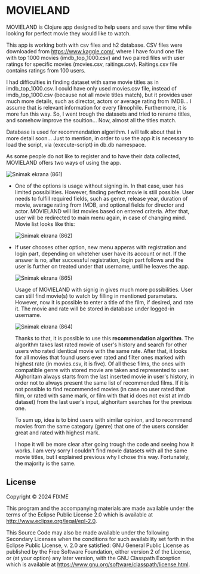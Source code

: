 # MOVIELAND

MOVIELAND is Clojure app designed to help users and save ther time while looking for perfect movie they would like to watch.

This app is working both with csv files and h2 database. CSV files were downloaded from https://www.kaggle.com/, where
I have found one file with top 1000 movies (imdb_top_1000.csv) and two paired files with user ratings for specific movies 
(movies.csv, raitings.csv). Raitings.csv file contains ratings from 100 users. 

I had difficulties in finding dataset with same
movie titles as in imdb_top_1000.csv. I could have only used movies.csv file, instead of imdb_top_1000.csv (because not all movie titles match), 
but it provides user much more details, such as director, actors or average rating from IMDB... I assume that is relevant information for every filmophile. 
Furthermore, it is more fun this way.
So, I went trough the datasets and tried to rename titles, and somehow improve the soultion... Now, almost all the titles match.


Database is used for recommendation algorithm. I will talk about that in more detail soon... Just to mention, in order to use
the app it is necessary to load the script, via (execute-script) in db.db namespace.


As some people do not like to register and to have their data collected, MOVIELAND offers two ways of using the app.

  ![Snimak ekrana (861)](https://github.com/maraja12/clojure2/assets/115712461/6d7d4548-688c-4cae-8ec2-c920f6f29c36)


* One of the options is usage without signing in. In that case, user has limited possibilities. However, finding perfect
  movie is still possible. User needs to fulfill required fields, such as genre, release year, duration of movie, average 
  rating from IMDB, and optional fields for director and actor. MOVIELAND will list movies based on entered criteria. After that,
  user will be redirected to main menu again, in case of changing mind.
  Movie list looks like this:
  
  ![Snimak ekrana (862)](https://github.com/maraja12/clojure2/assets/115712461/7e79ddaa-7fc2-436d-aa09-577f6c09d4ee)


* If user chooses other option, new menu apperas with registration and login part, depending on wheteher user have its
  account or not. If the answer is no, after successful registration, login part follows and the user is further on treated
  under that username, until he leaves the app.

  ![Snimak ekrana (865)](https://github.com/maraja12/clojure2/assets/115712461/f2198434-1be8-4ea3-8591-a7cb846de645)

  
  Usage of MOVIELAND with signig in gives much more possibilities. User can still find movie(s) to watch by filling in mentioned parametars.
  However, now it is possible to enter a title of the film, if desired, and rate it. The movie and rate will be stored in
  database under logged-in username.

  ![Snimak ekrana (864)](https://github.com/maraja12/clojure2/assets/115712461/bda1a8e2-4452-42a5-b9e3-63a2e5244765)


  Thanks to that, it is possible to use this **recommendation algorithm**. The algorithm takes last rated movie of user's history
  and search for other users who rated identical movie with the same rate. After that, it looks for all movies that found
  users ever rated and filter ones marked with highest rate (in movies.csv, it is five). Of all these films, the ones with
  compatible genre with stored movie are taken and represented to user. Alghoritam always starts from the last inserted movie in
  user's history, in order not to always present the same list of recommended films. If it is not possible to find recommended movies (in
  case no user rated that film, or rated with same mark, or film with that id does not exist at imdb dataset)
  from the last user's input, alghoritam searches for the previous one.
  
  To sum up, idea is to bind users with similar opinion, and to recommend movies from the same category (genre) that one of the users
  consider great and rated with highest mark.

  I hope it will be more clear after going trough the code and seeing how it works.
  I am very sorry I couldn't find movie datasets with all the same movie titles,
  but I explained previous why I chose this way. Fortunately, the majority is the same.






## License

Copyright © 2024 FIXME

This program and the accompanying materials are made available under the
terms of the Eclipse Public License 2.0 which is available at
http://www.eclipse.org/legal/epl-2.0.

This Source Code may also be made available under the following Secondary
Licenses when the conditions for such availability set forth in the Eclipse
Public License, v. 2.0 are satisfied: GNU General Public License as published by
the Free Software Foundation, either version 2 of the License, or (at your
option) any later version, with the GNU Classpath Exception which is available
at https://www.gnu.org/software/classpath/license.html.
